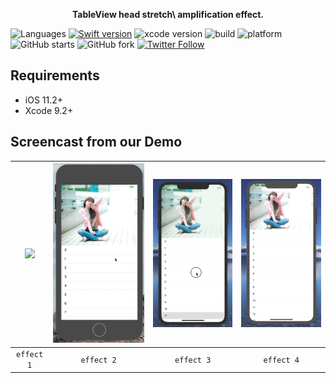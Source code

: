 <p align="center"> <b>TableView head stretch\ amplification effect. </b></p> 


![Languages](https://img.shields.io/badge/language-swift%20|%20objc-orange.svg?style=flat)
[![Swift  version](https://img.shields.io/badge/swift-4.2+-blue.svg?style=flat)](https://developer.apple.com/swift/)
![xcode version](https://img.shields.io/badge/xcode-10+-yellow.svg)
![build ](https://img.shields.io/appveyor/ci/gruntjs/grunt/master.svg)
![platform](https://img.shields.io/badge/platform-ios-lightgrey.svg)
![GitHub starts](https://img.shields.io/github/stars/ChinaHackers/StretchHeadView.svg?style=social&label=Stars)
![GitHub fork](https://img.shields.io/github/forks/ChinaHackers/StretchHeadView.svg?style=social&label=Fork)
[![Twitter Follow](https://img.shields.io/twitter/follow/LiuChuan_.svg?style=social)](https://twitter.com/LiuChuan_)

## Requirements

- iOS 11.2+
- Xcode 9.2+


## Screencast from our Demo
| ![](https://github.com/ChinaHackers/StretchHeadView/raw/master/Screenshot/preview.gif) | ![](https://github.com/ChinaHackers/StretchHeadView/raw/master/Screenshot/preview2.gif) | ![](https://github.com/ChinaHackers/StretchHeadView/raw/master/Screenshot/preview3.gif) | ![](https://github.com/ChinaHackers/StretchHeadView/raw/master/Screenshot/preview4.gif) |
| :------------: | :------------: | :------------: | :------------: |
| `effect 1` |  `effect 2` | `effect 3` | `effect 4` |
